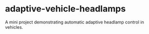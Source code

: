 # adaptive-vehicle-headlamps
A mini project demonstrating automatic adaptive headlamp control in vehicles.
